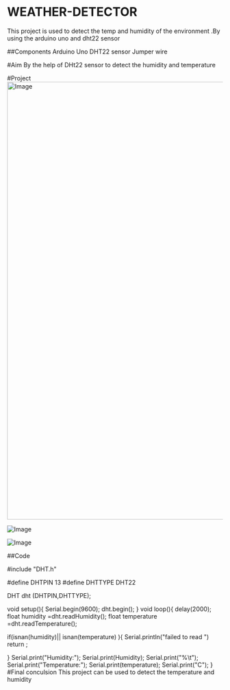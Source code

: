 # WEATHER-DETECTOR

This project is used to detect the temp and humidity of the environment .By using the arduino uno and dht22 sensor 

##Components
  Arduino Uno
  DHT22 sensor
  Jumper wire

#Aim
  By the help of DHt22 sensor to detect the humidity and temperature

#Project
 <img width="1920" height="1020" alt="Image" src="https://github.com/user-attachments/assets/397e793f-7ac3-4f0d-b1ff-578849c386eb" />

![Image](https://github.com/user-attachments/assets/dedc068e-97e6-4a89-aaec-b7c96524f425)

![Image](https://github.com/user-attachments/assets/6e473c78-36ed-4ab4-855a-da73c4284eba)

##Code 

#include "DHT.h"

#define DHTPIN 13
#define DHTTYPE DHT22

DHT dht (DHTPIN,DHTTYPE);
 
void setup(){
  Serial.begin(9600);
  dht.begin();
}
void loop(){
  delay(2000);
  float humidity =dht.readHumidity();
  float temperature =dht.readTemperature();
  
  if(isnan(humidity)|| isnan(temperature) ){
    Serial.println("failed to read ")
    return ;

 
 }
  Serial.print("Humidity:");
  Serial.print(Humidity);
  Serial.print("%\t");
  Serial.print("Temperature:");
  Serial.print(temperature);
  Serial.print("C");
}
#Final conculsion
   This project can be used to detect the temperature and humidity 
